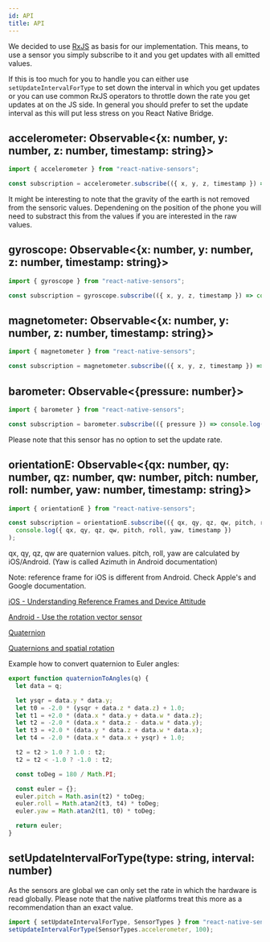 ```yaml
---
id: API
title: API
---
```


We decided to use [RxJS](https://github.com/ReactiveX/rxjs) as basis for our implementation.
This means, to use a sensor you simply subscribe to it and you get updates with all emitted values.

If this is too much for you to handle you can either use `setUpdateIntervalForType` to set down the interval in which you get updates or you can use common RxJS operators to throttle down the rate you get updates at on the JS side. In general you should prefer to set the update interval as this will put less stress on you React Native Bridge.

## accelerometer: Observable<{x: number, y: number, z: number, timestamp: string}>

```js
import { accelerometer } from "react-native-sensors";

const subscription = accelerometer.subscribe(({ x, y, z, timestamp }) => console.log({ x, y, z, timestamp }));
```

It might be interesting to note that the gravity of the earth is not removed from the sensoric values.
Dependening on the position of the phone you will need to substract this from the values if you are interested in the raw values.

## gyroscope: Observable<{x: number, y: number, z: number, timestamp: string}>

```js
import { gyroscope } from "react-native-sensors";

const subscription = gyroscope.subscribe(({ x, y, z, timestamp }) => console.log({ x, y, z, timestamp }));
```

## magnetometer: Observable<{x: number, y: number, z: number, timestamp: string}>

```js
import { magnetometer } from "react-native-sensors";

const subscription = magnetometer.subscribe(({ x, y, z, timestamp }) => console.log({ x, y, z, timestamp }));
```

## barometer: Observable<{pressure: number}>

```js
import { barometer } from "react-native-sensors";

const subscription = barometer.subscribe(({ pressure }) => console.log({ pressure }));
```

Please note that this sensor has no option to set the update rate.

## orientationE: Observable<{qx: number, qy: number, qz: number, qw: number, pitch: number, roll: number, yaw: number, timestamp: string}>

```js
import { orientationE } from "react-native-sensors";

const subscription = orientationE.subscribe(({ qx, qy, qz, qw, pitch, roll, yaw, timestamp }) =>
  console.log({ qx, qy, qz, qw, pitch, roll, yaw, timestamp })
);
```

qx, qy, qz, qw are quaternion values.
pitch, roll, yaw are calculated by iOS/Android. (Yaw is called Azimuth in Android documentation)

Note: reference frame for iOS is different from Android. Check Apple's and Google documentation.

[iOS - Understanding Reference Frames and Device Attitude](https://developer.apple.com/documentation/coremotion/getting_processed_device-motion_data/understanding_reference_frames_and_device_attitude?language=objc)

[Android - Use the rotation vector sensor](https://developer.android.com/guide/topics/sensors/sensors_motion#sensors-motion-rotate)

[Quaternion](https://en.wikipedia.org/wiki/Quaternion)

[Quaternions and spatial rotation](https://en.wikipedia.org/wiki/Quaternions_and_spatial_rotation)

Example how to convert quaternion to Euler angles:

```js
export function quaternionToAngles(q) {
  let data = q;

  let ysqr = data.y * data.y;
  let t0 = -2.0 * (ysqr + data.z * data.z) + 1.0;
  let t1 = +2.0 * (data.x * data.y + data.w * data.z);
  let t2 = -2.0 * (data.x * data.z - data.w * data.y);
  let t3 = +2.0 * (data.y * data.z + data.w * data.x);
  let t4 = -2.0 * (data.x * data.x + ysqr) + 1.0;

  t2 = t2 > 1.0 ? 1.0 : t2;
  t2 = t2 < -1.0 ? -1.0 : t2;

  const toDeg = 180 / Math.PI;

  const euler = {};
  euler.pitch = Math.asin(t2) * toDeg;
  euler.roll = Math.atan2(t3, t4) * toDeg;
  euler.yaw = Math.atan2(t1, t0) * toDeg;

  return euler;
}
```

## setUpdateIntervalForType(type: string, interval: number)

As the sensors are global we can only set the rate in which the hardware is read globally.
Please note that the native platforms treat this more as a recommendation than an exact value.

```js
import { setUpdateIntervalForType, SensorTypes } from "react-native-sensors";
setUpdateIntervalForType(SensorTypes.accelerometer, 100);
```
